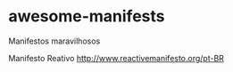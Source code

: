 # awesome-manifests
Manifestos maravilhosos


Manifesto Reativo
http://www.reactivemanifesto.org/pt-BR
